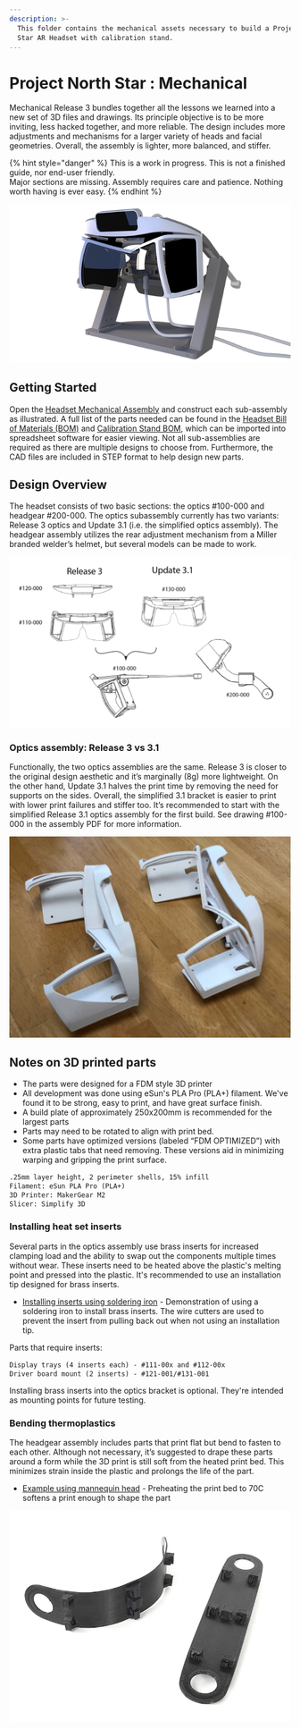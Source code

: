 ```yaml
---
description: >-
  This folder contains the mechanical assets necessary to build a Project North
  Star AR Headset with calibration stand.
---
```


# Project North Star : Mechanical

Mechanical Release 3 bundles together all the lessons we learned into a new set of 3D files and drawings. Its principle objective is to be more inviting, less hacked together, and more reliable. The design includes more adjustments and mechanisms for a larger variety of heads and facial geometries. Overall, the assembly is lighter, more balanced, and stiffer.

{% hint style="danger" %}
This is a work in progress. This is not a finished guide, nor end-user friendly.  
Major sections are missing. Assembly requires care and patience. Nothing worth having is ever easy.
{% endhint %}

![CAD Render](../.gitbook/assets/calibration-stand-no-blur-rgba.png)

## Getting Started

Open the [Headset Mechanical Assembly](north-star-release-3-assembly-guide.md) and construct each sub-assembly as illustrated. A full list of the parts needed can be found in the [Headset Bill of Materials \(BOM\)](headset-bill-of-materials.md) and [Calibration Stand BOM](calibration-stand-bill-of-materials.md), which can be imported into spreadsheet software for easier viewing. Not all sub-assemblies are required as there are multiple designs to choose from. Furthermore, the CAD files are included in STEP format to help design new parts.

## Design Overview

The headset consists of two basic sections: the optics \#100-000 and headgear \#200-000. The optics subassembly currently has two variants: Release 3 optics and Update 3.1 \(i.e. the simplified optics assembly\). The headgear assembly utilizes the rear adjustment mechanism from a Miller branded welder’s helmet, but several models can be made to work.

![Overview](../.gitbook/assets/overview.png)

### Optics assembly: Release 3 vs 3.1

Functionally, the two optics assemblies are the same. Release 3 is closer to the original design aesthetic and it’s marginally \(8g\) more lightweight. On the other hand, Update 3.1 halves the print time by removing the need for supports on the sides. Overall, the simplified 3.1 bracket is easier to print with lower print failures and stiffer too. It’s recommended to start with the simplified Release 3.1 optics assembly for the first build. See drawing \#100-000 in the assembly PDF for more information.

![Overview](../.gitbook/assets/img_8601.jpg)

## Notes on 3D printed parts

* The parts were designed for a FDM style 3D printer
* All development was done using eSun's PLA Pro \(PLA+\) filament. We've found it to be strong, easy to print, and have great surface finish.
* A build plate of approximately 250x200mm is recommended for the largest parts 
* Parts may need to be rotated to align with print bed.
* Some parts have optimized versions \(labeled “FDM OPTIMIZED”\) with extra plastic tabs that need removing. These versions aid in minimizing warping and gripping the print surface.

```text
.25mm layer height, 2 perimeter shells, 15% infill
Filament: eSun PLA Pro (PLA+)
3D Printer: MakerGear M2
Slicer: Simplify 3D
```

### Installing heat set inserts

Several parts in the optics assembly use brass inserts for increased clamping load and the ability to swap out the components multiple times without wear. These inserts need to be heated above the plastic's melting point and pressed into the plastic. It's recommended to use an installation tip designed for brass inserts.

* [Installing inserts using soldering iron](https://www.youtube.com/watch?v=lFKuMkkYd44) - Demonstration of using a soldering iron to install brass inserts. The wire cutters are used to prevent the insert from pulling back out when not using an installation tip.

Parts that require inserts:

```text
Display trays (4 inserts each) - #111-00x and #112-00x
Driver board mount (2 inserts) - #121-001/#131-001
```

Installing brass inserts into the optics bracket is optional. They're intended as mounting points for future testing.

### Bending thermoplastics

The headgear assembly includes parts that print flat but bend to fasten to each other. Although not necessary, it’s suggested to drape these parts around a form while the 3D print is still soft from the heated print bed. This minimizes strain inside the plastic and prolongs the life of the part.

* [Example using mannequin head](https://www.youtube.com/watch?v=rDvcU_RxaM8) - Preheating the print bed to 70C softens a print enough to shape the part

![Overview](../.gitbook/assets/forming-3dprint.jpg)

